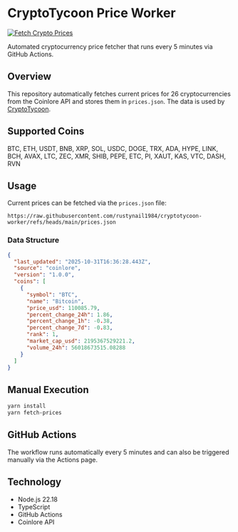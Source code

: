 # CryptoTycoon Price Worker

[![Fetch Crypto Prices](https://github.com/rustynail1984/cryptotycoon-worker/actions/workflows/fetch-prices.yml/badge.svg)](https://github.com/rustynail1984/cryptotycoon-worker/actions/workflows/fetch-prices.yml)

Automated cryptocurrency price fetcher that runs every 5 minutes via GitHub Actions.

## Overview

This repository automatically fetches current prices for 26 cryptocurrencies from the Coinlore API and stores them in `prices.json`. The data is used by [CryptoTycoon](https://github.com/rustynail1984/cryptotycoon).

## Supported Coins

BTC, ETH, USDT, BNB, XRP, SOL, USDC, DOGE, TRX, ADA, HYPE, LINK, BCH, AVAX, LTC, ZEC, XMR, SHIB, PEPE, ETC, PI, XAUT, KAS, VTC, DASH, RVN

## Usage

Current prices can be fetched via the `prices.json` file:

```
https://raw.githubusercontent.com/rustynail1984/cryptotycoon-worker/refs/heads/main/prices.json
```

### Data Structure

```json
{
  "last_updated": "2025-10-31T16:36:28.443Z",
  "source": "coinlore",
  "version": "1.0.0",
  "coins": [
    {
      "symbol": "BTC",
      "name": "Bitcoin",
      "price_usd": 110085.79,
      "percent_change_24h": 1.86,
      "percent_change_1h": -0.38,
      "percent_change_7d": -0.83,
      "rank": 1,
      "market_cap_usd": 2195367529221.2,
      "volume_24h": 56018673515.08288
    }
  ]
}
```

## Manual Execution

```bash
yarn install
yarn fetch-prices
```

## GitHub Actions

The workflow runs automatically every 5 minutes and can also be triggered manually via the Actions page.

## Technology

- Node.js 22.18
- TypeScript
- GitHub Actions
- Coinlore API
